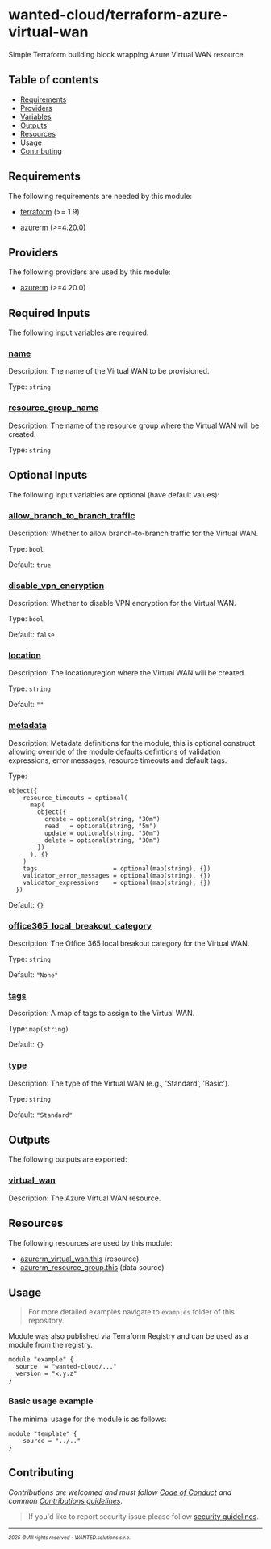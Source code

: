 <!-- BEGIN_TF_DOCS -->
# wanted-cloud/terraform-azure-virtual-wan

Simple Terraform building block wrapping Azure Virtual WAN resource.

## Table of contents

- [Requirements](#requirements)
- [Providers](#providers)
- [Variables](#inputs)
- [Outputs](#outputs)
- [Resources](#resources)
- [Usage](#usage)
- [Contributing](#contributing)

## Requirements

The following requirements are needed by this module:

- <a name="requirement_terraform"></a> [terraform](#requirement\_terraform) (>= 1.9)

- <a name="requirement_azurerm"></a> [azurerm](#requirement\_azurerm) (>=4.20.0)

## Providers

The following providers are used by this module:

- <a name="provider_azurerm"></a> [azurerm](#provider\_azurerm) (>=4.20.0)

## Required Inputs

The following input variables are required:

### <a name="input_name"></a> [name](#input\_name)

Description: The name of the Virtual WAN to be provisioned.

Type: `string`

### <a name="input_resource_group_name"></a> [resource\_group\_name](#input\_resource\_group\_name)

Description: The name of the resource group where the Virtual WAN will be created.

Type: `string`

## Optional Inputs

The following input variables are optional (have default values):

### <a name="input_allow_branch_to_branch_traffic"></a> [allow\_branch\_to\_branch\_traffic](#input\_allow\_branch\_to\_branch\_traffic)

Description: Whether to allow branch-to-branch traffic for the Virtual WAN.

Type: `bool`

Default: `true`

### <a name="input_disable_vpn_encryption"></a> [disable\_vpn\_encryption](#input\_disable\_vpn\_encryption)

Description: Whether to disable VPN encryption for the Virtual WAN.

Type: `bool`

Default: `false`

### <a name="input_location"></a> [location](#input\_location)

Description: The location/region where the Virtual WAN will be created.

Type: `string`

Default: `""`

### <a name="input_metadata"></a> [metadata](#input\_metadata)

Description: Metadata definitions for the module, this is optional construct allowing override of the module defaults defintions of validation expressions, error messages, resource timeouts and default tags.

Type:

```hcl
object({
    resource_timeouts = optional(
      map(
        object({
          create = optional(string, "30m")
          read   = optional(string, "5m")
          update = optional(string, "30m")
          delete = optional(string, "30m")
        })
      ), {}
    )
    tags                     = optional(map(string), {})
    validator_error_messages = optional(map(string), {})
    validator_expressions    = optional(map(string), {})
  })
```

Default: `{}`

### <a name="input_office365_local_breakout_category"></a> [office365\_local\_breakout\_category](#input\_office365\_local\_breakout\_category)

Description: The Office 365 local breakout category for the Virtual WAN.

Type: `string`

Default: `"None"`

### <a name="input_tags"></a> [tags](#input\_tags)

Description: A map of tags to assign to the Virtual WAN.

Type: `map(string)`

Default: `{}`

### <a name="input_type"></a> [type](#input\_type)

Description: The type of the Virtual WAN (e.g., 'Standard', 'Basic').

Type: `string`

Default: `"Standard"`

## Outputs

The following outputs are exported:

### <a name="output_virtual_wan"></a> [virtual\_wan](#output\_virtual\_wan)

Description: The Azure Virtual WAN resource.

## Resources

The following resources are used by this module:

- [azurerm_virtual_wan.this](https://registry.terraform.io/providers/hashicorp/azurerm/latest/docs/resources/virtual_wan) (resource)
- [azurerm_resource_group.this](https://registry.terraform.io/providers/hashicorp/azurerm/latest/docs/data-sources/resource_group) (data source)

## Usage

> For more detailed examples navigate to `examples` folder of this repository.

Module was also published via Terraform Registry and can be used as a module from the registry.

```hcl
module "example" {
  source  = "wanted-cloud/..."
  version = "x.y.z"
}
```

### Basic usage example

The minimal usage for the module is as follows:

```hcl
module "template" {
    source = "../.."
}
```
## Contributing

_Contributions are welcomed and must follow [Code of Conduct](https://github.com/wanted-cloud/.github?tab=coc-ov-file) and common [Contributions guidelines](https://github.com/wanted-cloud/.github/blob/main/docs/CONTRIBUTING.md)._

> If you'd like to report security issue please follow [security guidelines](https://github.com/wanted-cloud/.github?tab=security-ov-file).
---
<sup><sub>_2025 &copy; All rights reserved - WANTED.solutions s.r.o._</sub></sup>
<!-- END_TF_DOCS -->